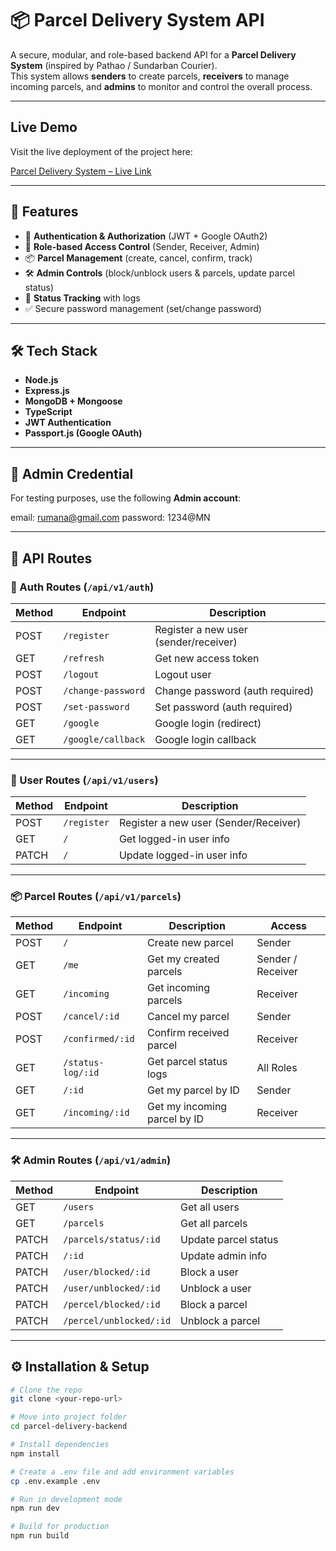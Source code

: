 # 📦 Parcel Delivery System API

A secure, modular, and role-based backend API for a **Parcel Delivery System** (inspired by Pathao / Sundarban Courier).  
This system allows **senders** to create parcels, **receivers** to manage incoming parcels, and **admins** to monitor and control the overall process.

---

##  Live Demo

Visit the live deployment of the project here:

[Parcel Delivery System – Live Link](https://percel-delivary.vercel.app)

---

## 🚀 Features
- 🔐 **Authentication & Authorization** (JWT + Google OAuth2)
- 👤 **Role-based Access Control** (Sender, Receiver, Admin)
- 📦 **Parcel Management** (create, cancel, confirm, track)
- 🛠 **Admin Controls** (block/unblock users & parcels, update parcel status)
- 🔄 **Status Tracking** with logs
- ✅ Secure password management (set/change password)

---

## 🛠 Tech Stack
- **Node.js**
- **Express.js**
- **MongoDB + Mongoose**
- **TypeScript**
- **JWT Authentication**
- **Passport.js (Google OAuth)**

---

## 🔑 Admin Credential
For testing purposes, use the following **Admin account**:

email: rumana@gmail.com
password: 1234@MN



---

## 📂 API Routes

### 🔐 Auth Routes (`/api/v1/auth`)
| Method | Endpoint        | Description |
|--------|-----------------|-------------|
| POST   | `/register`     | Register a new user (sender/receiver) |
| GET    | `/refresh`      | Get new access token |
| POST   | `/logout`       | Logout user |
| POST   | `/change-password` | Change password (auth required) |
| POST   | `/set-password` | Set password (auth required) |
| GET    | `/google`       | Google login (redirect) |
| GET    | `/google/callback` | Google login callback |

---

### 👤 User Routes (`/api/v1/users`)
| Method | Endpoint | Description |
|--------|----------|-------------|
| POST   | `/register` | Register a new user (Sender/Receiver) |
| GET    | `/` | Get logged-in user info |
| PATCH  | `/` | Update logged-in user info |

---

### 📦 Parcel Routes (`/api/v1/parcels`)
| Method | Endpoint | Description | Access |
|--------|----------|-------------|--------|
| POST   | `/` | Create new parcel | Sender |
| GET    | `/me` | Get my created parcels | Sender / Receiver |
| GET    | `/incoming` | Get incoming parcels | Receiver |
| POST   | `/cancel/:id` | Cancel my parcel | Sender |
| POST   | `/confirmed/:id` | Confirm received parcel | Receiver |
| GET    | `/status-log/:id` | Get parcel status logs | All Roles |
| GET    | `/:id` | Get my parcel by ID | Sender |
| GET    | `/incoming/:id` | Get my incoming parcel by ID | Receiver |

---

### 🛠 Admin Routes (`/api/v1/admin`)
| Method | Endpoint | Description |
|--------|----------|-------------|
| GET    | `/users` | Get all users |
| GET    | `/parcels` | Get all parcels |
| PATCH  | `/parcels/status/:id` | Update parcel status |
| PATCH  | `/:id` | Update admin info |
| PATCH  | `/user/blocked/:id` | Block a user |
| PATCH  | `/user/unblocked/:id` | Unblock a user |
| PATCH  | `/percel/blocked/:id` | Block a parcel |
| PATCH  | `/percel/unblocked/:id` | Unblock a parcel |

---

## ⚙️ Installation & Setup

```bash
# Clone the repo
git clone <your-repo-url>

# Move into project folder
cd parcel-delivery-backend

# Install dependencies
npm install

# Create a .env file and add environment variables
cp .env.example .env

# Run in development mode
npm run dev

# Build for production
npm run build
